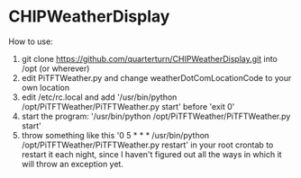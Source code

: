 # CHIPWeatherDisplay

How to use:
1. git clone https://github.com/quarterturn/CHIPWeatherDisplay.git into /opt (or wherever)
2. edit PiTFTWeather.py and change weatherDotComLocationCode to your own location
3. edit /etc/rc.local and add '/usr/bin/python /opt/PiTFTWeather/PiTFTWeather.py start' before 'exit 0'
4. start the program: '/usr/bin/python /opt/PiTFTWeather/PiTFTWeather.py start'
5. throw something like this '0 5 * * * /usr/bin/python /opt/PiTFTWeather/PiTFTWeather.py restart' in your root crontab to restart it each night, since I haven't figured out all the ways in which it will throw an exception yet.
